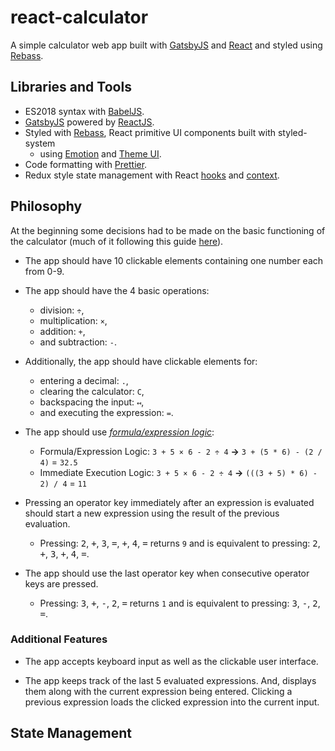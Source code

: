 <!-- markdownlint-disable MD033 -->

# react-calculator

A simple calculator web app built with [GatsbyJS](https://rebassjs.org/) and [React](https://reactjs.org/) and styled using [Rebass](https://rebassjs.org/).

## Libraries and Tools

- ES2018 syntax with [BabelJS](https://babeljs.io/).
- [GatsbyJS](https://rebassjs.org/) powered by [ReactJS](https://reactjs.org/).
- Styled with [Rebass](https://rebassjs.org/), React primitive UI components built with styled-system
  - using [Emotion](https://emotion.sh/docs/introduction) and [Theme UI](https://theme-ui.com/).
- Code formatting with [Prettier](https://prettier.io/).
- Redux style state management with React [hooks](https://reactjs.org/docs/hooks-intro.html) and [context](https://reactjs.org/docs/context.html).

## Philosophy

At the beginning some decisions had to be made on the basic functioning of the calculator (much of it following this guide [here](https://www.freecodecamp.org/learn/front-end-libraries/front-end-libraries-projects/build-a-javascript-calculator)).

- The app should have 10 clickable elements containing one number each from 0-9.

- The app should have the 4 basic operations:

  - division: `÷`,
  - multiplication: `×`,
  - addition: `+`,
  - and subtraction: `-`.

- Additionally, the app should have clickable elements for:

  - entering a decimal: `.`,
  - clearing the calculator: `C`,
  - backspacing the input: `↤`,
  - and executing the expression: `=`.

- The app should use [_formula/expression logic_](https://en.wikipedia.org/wiki/Calculator_input_methods):

  - Formula/Expression Logic: `3 + 5 × 6 - 2 ÷ 4` **&rarr;** `3 + (5 * 6) - (2 / 4)` = `32.5`
  - Immediate Execution Logic: `3 + 5 × 6 - 2 ÷ 4` **&rarr;** `(((3 + 5) * 6) - 2) / 4` = `11`

- Pressing an operator key immediately after an expression is evaluated should start a new expression using the result of the previous evaluation.

  - Pressing: <kbd>2</kbd>, <kbd>+</kbd>, <kbd>3</kbd>, <kbd>=</kbd>, <kbd>+</kbd>, <kbd>4</kbd>, <kbd>=</kbd> returns `9` and is equivalent to pressing: <kbd>2</kbd>, <kbd>+</kbd>, <kbd>3</kbd>, <kbd>+</kbd>, <kbd>4</kbd>, <kbd>=</kbd>.

- The app should use the last operator key when consecutive operator keys are pressed.
  - Pressing: <kbd>3</kbd>, <kbd>+</kbd>, <kbd>-</kbd>, <kbd>2</kbd>, <kbd>=</kbd> returns `1` and is equivalent to pressing: <kbd>3</kbd>, <kbd>-</kbd>, <kbd>2</kbd>, <kbd>=</kbd>.

### Additional Features

- The app accepts keyboard input as well as the clickable user interface.

- The app keeps track of the last 5 evaluated expressions. And, displays them along with the current expression being entered. Clicking a previous expression loads the clicked expression into the current input.

## State Management
